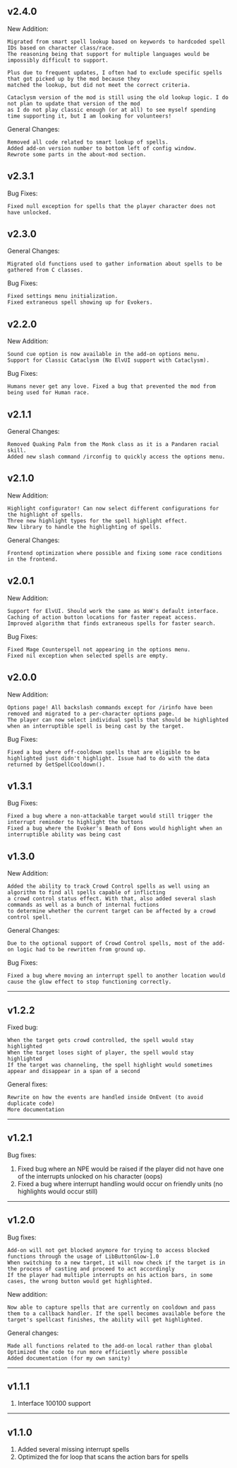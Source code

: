 ## v2.4.0
New Addition:

    Migrated from smart spell lookup based on keywords to hardcoded spell IDs based on character class/race.
    The reasoning being that support for multiple languages would be impossibly difficult to support.

    Plus due to frequent updates, I often had to exclude specific spells that got picked up by the mod because they
    matched the lookup, but did not meet the correct criteria.

    Cataclysm version of the mod is still using the old lookup logic. I do not plan to update that version of the mod
    as I do not play classic enough (or at all) to see myself spending time supporting it, but I am looking for volunteers!

General Changes:
    
    Removed all code related to smart lookup of spells.
    Added add-on version number to bottom left of config window.
    Rewrote some parts in the about-mod section.
    

## v2.3.1
Bug Fixes:

    Fixed null exception for spells that the player character does not have unlocked.

## v2.3.0
General Changes:

    Migrated old functions used to gather information about spells to be gathered from C classes.

Bug Fixes:

    Fixed settings menu initialization.
    Fixed extraneous spell showing up for Evokers.

## v2.2.0
New Addition:
    
    Sound cue option is now available in the add-on options menu.
    Support for Classic Cataclysm (No ElvUI support with Cataclysm).

Bug Fixes:

    Humans never get any love. Fixed a bug that prevented the mod from being used for Human race.


## v2.1.1
General Changes:

    Removed Quaking Palm from the Monk class as it is a Pandaren racial skill.
    Added new slash command /irconfig to quickly access the options menu.

## v2.1.0
New Addition:

    Highlight configurator! Can now select different configurations for the highlight of spells.
    Three new highlight types for the spell highlight effect.
    New library to handle the highlighting of spells.

General Changes:

    Frontend optimization where possible and fixing some race conditions in the frontend.

## v2.0.1
New Addition:

    Support for ElvUI. Should work the same as WoW's default interface.
    Caching of action button locations for faster repeat access.
    Improved algorithm that finds extraneous spells for faster search.

Bug Fixes:

    Fixed Mage Counterspell not appearing in the options menu.
    Fixed nil exception when selected spells are empty.

## v2.0.0
New Addition:

    Options page! All backslash commands except for /irinfo have been removed and migrated to a per-character options page.
    The player can now select individual spells that should be highlighted when an interruptible spell is being cast by the target.

Bug Fixes:

    Fixed a bug where off-cooldown spells that are eligible to be highlighted just didn't highlight. Issue had to do with the data returned by GetSpellCooldown().

## v1.3.1
Bug Fixes:

    Fixed a bug where a non-attackable target would still trigger the interrupt reminder to highlight the buttons
    Fixed a bug where the Evoker's Beath of Eons would highlight when an interruptible ability was being cast 

## v1.3.0
New Addition:

    Added the ability to track Crowd Control spells as well using an algorithm to find all spells capable of inflicting
    a crowd control status effect. With that, also added several slash commands as well as a bunch of internal fuctions
    to determine whether the current target can be affected by a crowd control spell.

General Changes:

    Due to the optional support of Crowd Control spells, most of the add-on logic had to be rewritten from ground up.

Bug Fixes:

    Fixed a bug where moving an interrupt spell to another location would cause the glow effect to stop functioning correctly.

---

## v1.2.2
Fixed bug:

    When the target gets crowd controlled, the spell would stay highlighted
    When the target loses sight of player, the spell would stay highlighted
    If the target was channeling, the spell highlight would sometimes appear and disappear in a span of a second

General fixes:

    Rewrite on how the events are handled inside OnEvent (to avoid duplicate code)
    More documentation
---

## v1.2.1
Bug fixes:
1. Fixed bug where an NPE would be raised if the player did not have one of the interrupts unlocked on his character (oops)
2. Fixed a bug where interrupt handling would occur on friendly units (no highlights would occur still)

---

## v1.2.0
Bug fixes:

    Add-on will not get blocked anymore for trying to access blocked functions through the usage of LibButtonGlow-1.0
    When switching to a new target, it will now check if the target is in the process of casting and proceed to act accordingly
    If the player had multiple interrupts on his action bars, in some cases, the wrong button would get highlighted.

New addition:

    Now able to capture spells that are currently on cooldown and pass them to a callback handler. If the spell becomes available before the target's spellcast finishes, the ability will get highlighted.

General changes:

    Made all functions related to the add-on local rather than global
    Optimized the code to run more efficiently where possible
    Added documentation (for my own sanity)

---

## v1.1.1
1. Interface 100100 support

---

## v1.1.0
1. Added several missing interrupt spells
2. Optimized the for loop that scans the action bars for spells
